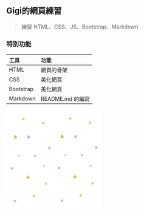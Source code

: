 ## Gigi的網頁練習
> 練習 HTML、CSS、JS、Bootstrap、Markdown

### 特別功能

|工具|功能|
|:---- |:---- |
|HTML |網頁的骨架|
|CSS |美化網頁 |
|Bootstrap|美化網頁 |
|Markdown|README.md 的編寫 |

<img src="assets/background.jpg" width="50%">

<!--![Alt text](assets/background.jpg)-->



